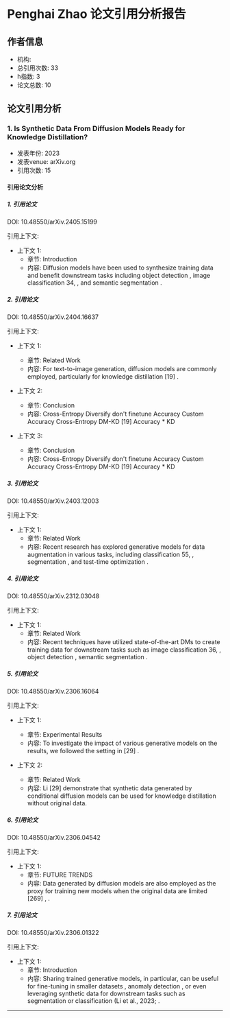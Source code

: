 # Penghai Zhao 论文引用分析报告

## 作者信息

- 机构: 
- 总引用次数: 33
- h指数: 3
- 论文总数: 10

## 论文引用分析

### 1. Is Synthetic Data From Diffusion Models Ready for Knowledge Distillation?

- 发表年份: 2023
- 发表venue: arXiv.org
- 引用次数: 15

#### 引用论文分析

##### 1. 引用论文
DOI: 10.48550/arXiv.2405.15199

引用上下文:

- 上下文 1:
  - 章节: Introduction
  - 内容: Diffusion models have been used to synthesize training data and benefit downstream tasks including object detection  , image classification 34, , and semantic segmentation  .

##### 2. 引用论文
DOI: 10.48550/arXiv.2404.16637

引用上下文:

- 上下文 1:
  - 章节: Related Work
  - 内容: For text-to-image generation, diffusion models are commonly employed, particularly for knowledge distillation [19] .

- 上下文 2:
  - 章节: Conclusion
  - 内容: Cross-Entropy Diversify don't finetune   Accuracy Custom   Accuracy Cross-Entropy DM-KD [19] Accuracy * KD

- 上下文 3:
  - 章节: Conclusion
  - 内容: Cross-Entropy Diversify don't finetune   Accuracy Custom   Accuracy Cross-Entropy DM-KD [19] Accuracy * KD

##### 3. 引用论文
DOI: 10.48550/arXiv.2403.12003

引用上下文:

- 上下文 1:
  - 章节: Related Work
  - 内容: Recent research has explored generative models for data augmentation in various tasks, including classification 55, , segmentation  , and test-time optimization  .

##### 4. 引用论文
DOI: 10.48550/arXiv.2312.03048

引用上下文:

- 上下文 1:
  - 章节: Related Work
  - 内容: Recent techniques have utilized state-of-the-art DMs to create training data for downstream tasks such as image classification 36, , object detection  , semantic segmentation  .

##### 5. 引用论文
DOI: 10.48550/arXiv.2306.16064

引用上下文:

- 上下文 1:
  - 章节: Experimental Results
  - 内容: To investigate the impact of various generative models on the results, we followed the setting in [29] .

- 上下文 2:
  - 章节: Related Work
  - 内容: Li [29] demonstrate that synthetic data generated by conditional diffusion models can be used for knowledge distillation without original data.

##### 6. 引用论文
DOI: 10.48550/arXiv.2306.04542

引用上下文:

- 上下文 1:
  - 章节: FUTURE TRENDS
  - 内容: Data generated by diffusion models are also employed as the proxy for training new models when the original data are limited [269] ,  .

##### 7. 引用论文
DOI: 10.48550/arXiv.2306.01322

引用上下文:

- 上下文 1:
  - 章节: Introduction
  - 内容: Sharing trained generative models, in particular, can be useful  for fine-tuning in smaller datasets  , anomaly detection  , or even leveraging synthetic data for downstream tasks such as segmentation   or classification (Li et al., 2023; .

---

